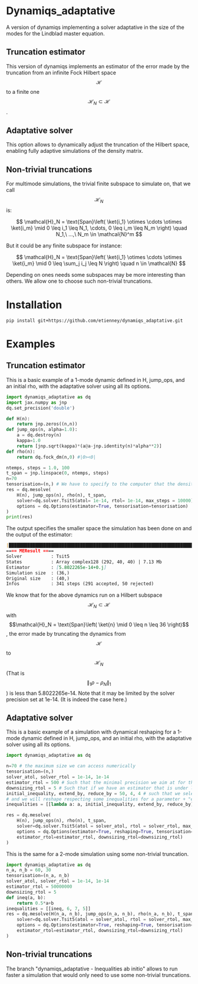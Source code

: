 # Dynamiqs_adaptative
A version of dynamiqs implementing a solver adaptative in the size of the modes for the Lindblad master equation.

## Truncation estimator 

This version of dynamiqs implements an estimator of the error made by the truncation from an infinite Fock Hilbert space $$\mathcal{H}$$ to a finite one $$\mathcal{H}_N \subset \mathcal{H}$$.

## Adaptative solver

This option allows to dynamically adjust the truncation of the Hilbert space, enabling fully adaptive simulations of the density matrix.

## Non-trivial truncations

For multimode simulations, the trivial finite subspace to simulate on, that we call $$\mathcal{H}_N$$ is:

$$ \mathcal{H}_N = \text{Span}\left( \ket{i_1} \otimes \cdots \otimes \ket{i_m} \mid 0 \leq i_1 \leq N_1, \cdots, 0 \leq i_m \leq N_m \right) \quad  N_1,\ ...,\ N_m \in \mathcal{N}^m $$

But it could be any finite subspace for instance:

$$ \mathcal{H}_N = \text{Span}\left(  \ket{i_1} \otimes \cdots \otimes \ket{i_m} \mid 0 \leq \sum_j i_j \leq N \right) \quad  n \in \mathcal{N} $$

Depending on ones needs some subspaces may be more interesting than others. We allow one to choose such non-trivial truncations. 
<!-- $$ \mathcal{H}_N = \text{Span}\{ \ket{i_1} \otimes \cdots \otimes \ket{i_m} \mid 0 \leq \sum_{j=0}^{m} i_j \leq N \} $$ -->

# Installation 

```shell
pip install git+https://github.com/etienney/dynamiqs_adaptative.git
```


# Examples

## Truncation estimator 

This is a basic example of a 1-mode dynamic defined in H, jump_ops, and an initial rho, with the adaptative solver using all its options.
```python
import dynamiqs_adaptative as dq
import jax.numpy as jnp
dq.set_precision('double') 

def H(n):
    return jnp.zeros((n,n))
def jump_ops(n, alpha=1.0):
    a = dq.destroy(n)
    kappa=1.0
    return [jnp.sqrt(kappa)*(a@a-jnp.identity(n)*alpha**2)]
def rho(n):
    return dq.fock_dm(n,0) #|0><0|

ntemps, steps = 1.0, 100
t_span = jnp.linspace(0, ntemps, steps)
n=70 
tensorisation=(n,) # We have to specify to the computer that the density matrix is defined as 1-mode of size n
res = dq.mesolve(
    H(n), jump_ops(n), rho(n), t_span,
    solver=dq.solver.Tsit5(atol= 1e-14, rtol= 1e-14, max_steps = 10000),
    options = dq.Options(estimator=True, tensorisation=tensorisation)
)
print(res)
```

The output specifies the smaller space the simulation has been done on and the output of the estimator:
```Markdown
|███████████████████████████████████████████████████████████████████████████████████████████████| 100.0% ◆ elapsed 366.38ms ◆ remaining 0.00ms
==== MEResult ====
Solver           : Tsit5
States           : Array complex128 (292, 40, 40) | 7.13 Mb
Estimator        : [5.8022265e-14+0.j]
Simulation size  : (36,)
Original size    : (40,)
Infos            : 341 steps (291 accepted, 50 rejected)
```
We know that for the above dynamics run on a Hilbert subspace $$\mathcal{H}_N \subset \mathcal{H}$$ with $$\mathcal{H}_N = \text{Span}\left( \ket{n} \mid 0 \leq n \leq 36 \right)$$, the error made by truncating the dynamics from $$\mathcal{H}$$ to $$\mathcal{H}_N$$ (That is $$\|_1 ρ - ρ_N \|_1$$) is less than 5.8022265e-14. Note that it may be limited by the solver precision set at 1e-14. (It is indeed the case here.)

## Adaptative solver

This is a basic example of a simulation with dynamical reshaping for a 1-mode dynamic defined in H, jump_ops, and an initial rho, with the adaptative solver using all its options.
```python
import dynamiqs_adaptative as dq

n=70 # the maximum size we can access numerically
tensorisation=(n,)
solver_atol, solver_rtol = 1e-14, 1e-14
estimator_rtol = 500 # Such that the minimal precision we aim at for the estimator is limit = 500*(solver_atol + solver_rtol)*t/(total_time)
downsizing_rtol = 5 # Such that if we have an estimator that is under limit/5 we reduce the size of our objects to win computation time
initial_inequality, extend_by, reduce_by = 50, 4, 4 # such that we select some initial states respecting the inequalities set in the first parameters among the variable "inequalities" (next line) for the parameter initial_inequality,
# and we will reshape respecting some inequalities for a parameter + "extend_by" while extending or the parameter - "reduce_by" while downsizing
inequalities = [[lambda a: a, initial_inequality, extend_by, reduce_by]] # a list of some inequalities set as [the inequality as a lambda function, the initial parameter for those inequalites, by how much we extend the parameter that control via the inequality the states we look at, by how much we reduce it]

res = dq.mesolve(
    H(n), jump_ops(n), rho(n), t_span, 
    solver=dq.solver.Tsit5(atol = solver_atol, rtol = solver_rtol, max_steps=10000), 
    options = dq.Options(estimator=True, reshaping=True, tensorisation=tensorisation, inequalities=inequalities,
    estimator_rtol=estimator_rtol, downsizing_rtol=downsizing_rtol)
)
```

This is the same for a 2-mode simulation using some non-trivial truncation.
```python
import dynamiqs_adaptative as dq
n_a, n_b = 60, 30
tensorisation=(n_a, n_b)
solver_atol, solver_rtol = 1e-14, 1e-14
estimator_rtol = 50000000
downsizing_rtol = 5
def ineq(a, b):
    return 0.5*a+b
inequalities = [[ineq, 6, 7, 5]]
res = dq.mesolve(H(n_a, n_b), jump_ops(n_a, n_b), rho(n_a, n_b), t_span, 
    solver=dq.solver.Tsit5(atol = solver_atol, rtol = solver_rtol, max_steps=3000), 
    options = dq.Options(estimator=True, reshaping=True, tensorisation=tensorisation, inequalities=inequalities,
    estimator_rtol=estimator_rtol, downsizing_rtol=downsizing_rtol)
)
```

## Non-trivial truncations

The branch "dynamiqs_adaptative - Inequalities ab initio" allows to run faster a simulation that would only need to use some non-trivial truncations.
